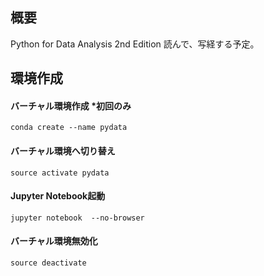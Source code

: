 ## 概要
Python for Data Analysis 2nd Edition 読んで、写経する予定。

## 環境作成
#### バーチャル環境作成 *初回のみ
```
conda create --name pydata
```

#### バーチャル環境へ切り替え
```
source activate pydata
```

#### Jupyter Notebook起動
```
jupyter notebook  --no-browser
```

#### バーチャル環境無効化
```
source deactivate
```
